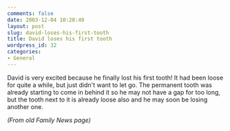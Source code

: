 ```yaml
---
comments: false
date: 2003-12-04 10:28:49
layout: post
slug: david-loses-his-first-tooth
title: David loses his first tooth
wordpress_id: 32
categories:
- General
---
```


David is very excited because he finally lost his first tooth!  It had been loose for quite a while, but just didn't want to let go.  The permanent tooth was already starting to come in behind it so he may not have a gap for too long, but the tooth next to it is already loose also and he may soon be losing another one.




_(From old Family News page)_



